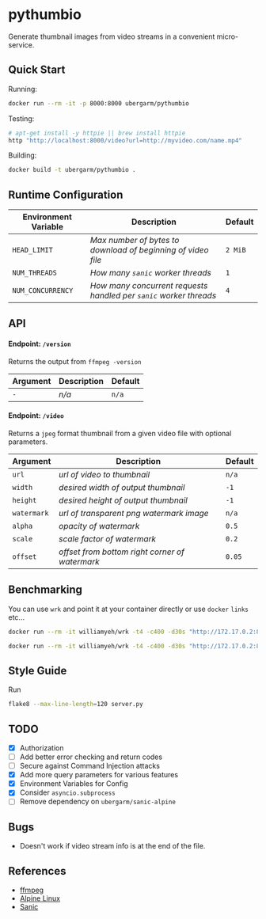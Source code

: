 pythumbio
===
Generate thumbnail images from video streams in a convenient micro-service.

## Quick Start
Running:
```bash
docker run --rm -it -p 8000:8000 ubergarm/pythumbio
```

Testing:
```bash
# apt-get install -y httpie || brew install httpie
http "http://localhost:8000/video?url=http://myvideo.com/name.mp4"
```

Building:
```bash
docker build -t ubergarm/pythumbio .
```

## Runtime Configuration
Environment Variable | Description | Default
--- | --- | ---
`HEAD_LIMIT` | *Max number of bytes to download of beginning of video file* | `2 MiB`
`NUM_THREADS` | *How many `sanic` worker threads* | `1`
`NUM_CONCURRENCY` | *How many concurrent requests handled per `sanic` worker threads* | `4`

## API
####  Endpoint: `/version`
Returns the output from `ffmpeg -version`

Argument | Description | Default
--- | --- | ---
`-` | *n/a* | `n/a`

####  Endpoint: `/video`
Returns a `jpeg` format thumbnail from a given video file with optional parameters.

Argument | Description | Default
--- | --- | ---
`url` | *url of video to thumbnail* | `n/a`
`width` | *desired width of output thumbnail* | `-1`
`height` | *desired height of output thumbnail* | `-1`
`watermark` | *url of transparent png watermark image* | `n/a`
`alpha` | *opacity of watermark* | `0.5`
`scale` | *scale factor of watermark* | `0.2`
`offset` | *offset from bottom right corner of watermark* | `0.05`

## Benchmarking
You can use `wrk` and point it at your container directly or use `docker` `links` etc...
```bash
docker run --rm -it williamyeh/wrk -t4 -c400 -d30s "http://172.17.0.2:8000/version"
```
```bash
docker run --rm -it williamyeh/wrk -t4 -c400 -d30s "http://172.17.0.2:8000/video?url=http://myvideo.com/name.mp4"
```

## Style Guide
Run
```bash
flake8 --max-line-length=120 server.py
```

## TODO
- [x] Authorization
- [ ] Add better error checking and return codes
- [ ] Secure against Command Injection attacks
- [x] Add more query parameters for various features
- [x] Environment Variables for Config
- [x] Consider `asyncio.subprocess`
- [ ] Remove dependency on `ubergarm/sanic-alpine`

## Bugs
* Doesn't work if video stream info is at the end of the file.

## References
* [ffmpeg](https://ffmpeg.org/)
* [Alpine Linux](https://alpinelinux.org/)
* [Sanic](https://github.com/channelcat/sanic)
